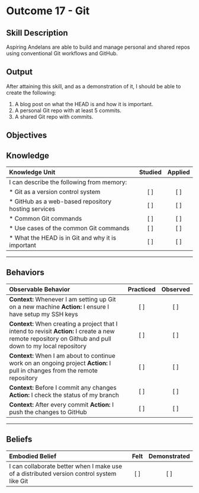 # Outcome 17 - Git

**Skill Description**
----------
Aspiring Andelans are able to build and manage personal and shared repos using conventional Git workflows and GitHub.


**Output**
----------
After attaining this skill, and as a demonstration of it, I should be able to create the following:

1. A blog post on what the HEAD is and how it is important.
2. A personal Git repo with at least 5 commits.
3. A shared Git repo with commits.


**Objectives**
----------

## **Knowledge**


| Knowledge Unit   |      Studied      | Applied |
|:-------------|:------------------:|:--------:|
| I can describe the following from memory: | | |
| * Git as a version control system | [ ] |    [ ] |
| * GitHub as a web-based repository hosting services | [ ] |    [ ] |
| * Common Git commands | [ ] |    [ ] |
| * Use cases of the common Git commands | [ ] |    [ ] |
| * What the HEAD is in Git and why it is important | [ ] |    [ ] |


----------


## **Behaviors**

| Observable Behavior   |      Practiced      | Observed |
|:-------------|:------------------:|:--------:|
| **Context:** Whenever I am setting up Git on a new machine **Action:** I ensure I have setup my SSH keys | [ ] | [ ]  |
| **Context:** When creating a project that I intend to revisit **Action:** I create a new remote repository on Github and pull down to my local repository |   [ ]   |   [ ] |
| **Context:** When I am about to continue work on an ongoing project **Action:** I pull in changes from the remote repository | [ ] |    [ ] |
| **Context:** Before I commit any changes **Action:** I check the status of my branch | [ ] |    [ ] |
| **Context:** After every commit **Action:** I push the changes to GitHub | [ ] |    [ ] |

----------


## **Beliefs**


| Embodied Belief   |      Felt      | Demonstrated |
|:-------------|:------------------:|:--------:|
| I can collaborate better when I make use of a distributed version control system like Git | [ ] | [ ]  |
